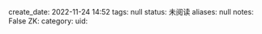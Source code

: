 create_date: 2022-11-24 14:52
tags: null
status: 未阅读 
aliases: null
notes: False
ZK: 
category: 
uid: 
